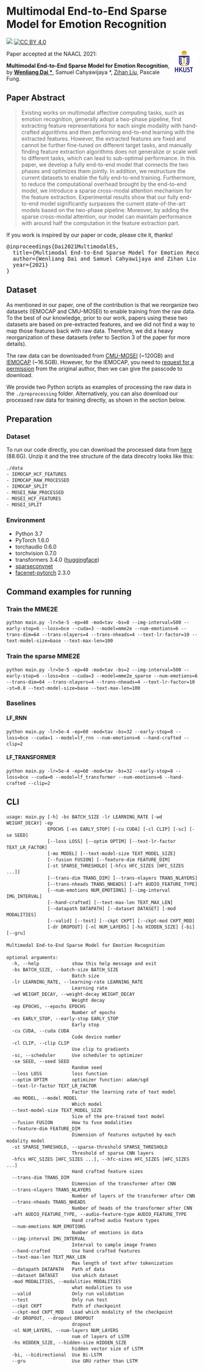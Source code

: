 # Multimodal End-to-End Sparse Model for Emotion Recognition

[![](https://img.shields.io/badge/python-3.6+-blue.svg)](https://www.python.org/downloads/) [![CC BY 4.0][cc-by-shield]][cc-by]


<img align="right" src="img/HKUST.jpg" width="15%"/>

[cc-by]: http://creativecommons.org/licenses/by/4.0/
[cc-by-shield]: https://img.shields.io/badge/License-CC%20BY%204.0-lightgrey.svg

Paper accepted at the NAACL 2021:

**Multimodal End-to-End Sparse Model for Emotion Recognition**, by **[Wenliang Dai *](https://wenliangdai.github.io/)**, Samuel Cahyawijaya *, [Zihan Liu](https://zliucr.github.io/), Pascale Fung.

## Paper Abstract

> Existing works on multimodal affective computing tasks, such as emotion recognition, generally adopt a two-phase pipeline, first extracting feature representations for each single modality with hand-crafted algorithms and then performing end-to-end learning with the extracted features. However, the extracted features are fixed and cannot be further fine-tuned on different target tasks, and manually finding feature extraction algorithms does not generalize or scale well to different tasks, which can lead to sub-optimal performance. In this paper, we develop a fully end-to-end model that connects the two phases and optimizes them jointly. In addition, we restructure the current datasets to enable the fully end-to-end training. Furthermore, to reduce the computational overhead brought by the end-to-end model, we introduce a sparse cross-modal attention mechanism for the feature extraction. Experimental results show that our fully end-to-end model significantly surpasses the current state-of-the-art models based on the two-phase pipeline. Moreover, by adding the sparse cross-modal attention, our model can maintain performance with around half the computation in the feature extraction part.

If you work is inspired by our paper or code, please cite it, thanks!

<pre>
@inproceedings{Dai2021MultimodalES,
  title={Multimodal End-to-End Sparse Model for Emotion Recognition},
  author={Wenliang Dai and Samuel Cahyawijaya and Zihan Liu and Pascale Fung},
  year={2021}
}
</pre>

## Dataset

As mentioned in our paper, one of the contribution is that we reorganize two datasets (IEMOCAP and CMU-MOSEI) to enable training from the raw data. To the best of our knowledge, prior to our work, papers using these two datasets are based on pre-extracted features, and we did not find a way to map those features back with raw data. Therefore, we did a heavy reorganization of these datasets (refer to Section 3 of the paper for more details).

The raw data can be downloaded from [CMU-MOSEI](http://immortal.multicomp.cs.cmu.edu/raw_datasets/CMU_MOSEI.zip) (~120GB) and [IEMOCAP](https://hkustconnect-my.sharepoint.com/:u:/g/personal/wdaiai_connect_ust_hk/EdZoawxqQ01Ej38NpflFZPEB4zYR9RxIPcaAPcFU77qFgQ?e=7efIl0) (~16.5GB). However, for the IEMOCAP, you need to [request for a permission](https://sail.usc.edu/iemocap/iemocap_release.htm) from the original author, then we can give the passcode to download.

We provide two Python scripts as examples of processing the raw data in the `./preprocessing` folder. Alternatively, you can also download our processed raw data for training directly, as shown in the section below.

## Preparation

### Dataset

To run our code directly, you can download the processed data from [here](https://hkustconnect-my.sharepoint.com/:u:/g/personal/wdaiai_connect_ust_hk/EbEzVnCduqVNuT_LvuRApVQBagraPx7nGqIEHgdnGPjN7g?e=zeMtct) (88.6G). Unzip it and the tree structure of the data direcotry looks like this:

```
./data
- IEMOCAP_HCF_FEATURES
- IEMOCAP_RAW_PROCESSED
- IEMOCAP_SPLIT
- MOSEI_RAW_PROCESSED
- MOSEI_HCF_FEATURES
- MOSEI_SPLIT
```

### Environment

* Python 3.7
* PyTorch 1.6.0
* torchaudio 0.6.0
* torchvision 0.7.0
* transformers 3.4.0 ([huggingface](https://huggingface.co/transformers/))
* [sparseconvnet](https://github.com/facebookresearch/SparseConvNet)
* [facenet-pytorch](https://github.com/timesler/facenet-pytorch) 2.3.0

## Command examples for running

### Train the MME2E

```console
python main.py -lr=5e-5 -ep=40 -mod=tav -bs=8 --img-interval=500 --early-stop=6 --loss=bce --cuda=3 --model=mme2e --num-emotions=6 --trans-dim=64 --trans-nlayers=4 --trans-nheads=4 --text-lr-factor=10 --text-model-size=base --text-max-len=100
```

### Train the sparse MME2E

```console
python main.py -lr=5e-5 -ep=40 -mod=tav -bs=2 --img-interval=500 --early-stop=6 --loss=bce --cuda=3 --model=mme2e_sparse --num-emotions=6 --trans-dim=64 --trans-nlayers=4 --trans-nheads=4 --text-lr-factor=10 -st=0.8 --text-model-size=base --text-max-len=100
```

### Baselines

#### LF_RNN

```console
python main.py -lr=5e-4 -ep=60 -mod=tav -bs=32 --early-stop=8 --loss=bce --cuda=1 --model=lf_rnn --num-emotions=6 --hand-crafted --clip=2
```

#### LF_TRANSFORMER

```console
python main.py -lr=5e-4 -ep=60 -mod=tav -bs=32 --early-stop=8 --loss=bce --cuda=0 --model=lf_transformer --num-emotions=6 --hand-crafted --clip=2
```

## CLI

```
usage: main.py [-h] -bs BATCH_SIZE -lr LEARNING_RATE [-wd WEIGHT_DECAY] -ep
               EPOCHS [-es EARLY_STOP] [-cu CUDA] [-cl CLIP] [-sc] [-se SEED]
               [--loss LOSS] [--optim OPTIM] [--text-lr-factor TEXT_LR_FACTOR]
               [-mo MODEL] [--text-model-size TEXT_MODEL_SIZE]
               [--fusion FUSION] [--feature-dim FEATURE_DIM]
               [-st SPARSE_THRESHOLD] [-hfcs HFC_SIZES [HFC_SIZES ...]]
               [--trans-dim TRANS_DIM] [--trans-nlayers TRANS_NLAYERS]
               [--trans-nheads TRANS_NHEADS] [-aft AUDIO_FEATURE_TYPE]
               [--num-emotions NUM_EMOTIONS] [--img-interval IMG_INTERVAL]
               [--hand-crafted] [--text-max-len TEXT_MAX_LEN]
               [--datapath DATAPATH] [--dataset DATASET] [-mod MODALITIES]
               [--valid] [--test] [--ckpt CKPT] [--ckpt-mod CKPT_MOD]
               [-dr DROPOUT] [-nl NUM_LAYERS] [-hs HIDDEN_SIZE] [-bi] [--gru]

Multimodal End-to-End Sparse Model for Emotion Recognition

optional arguments:
  -h, --help            show this help message and exit
  -bs BATCH_SIZE, --batch-size BATCH_SIZE
                        Batch size
  -lr LEARNING_RATE, --learning-rate LEARNING_RATE
                        Learning rate
  -wd WEIGHT_DECAY, --weight-decay WEIGHT_DECAY
                        Weight decay
  -ep EPOCHS, --epochs EPOCHS
                        Number of epochs
  -es EARLY_STOP, --early-stop EARLY_STOP
                        Early stop
  -cu CUDA, --cuda CUDA
                        Cude device number
  -cl CLIP, --clip CLIP
                        Use clip to gradients
  -sc, --scheduler      Use scheduler to optimizer
  -se SEED, --seed SEED
                        Random seed
  --loss LOSS           loss function
  --optim OPTIM         optimizer function: adam/sgd
  --text-lr-factor TEXT_LR_FACTOR
                        Factor the learning rate of text model
  -mo MODEL, --model MODEL
                        Which model
  --text-model-size TEXT_MODEL_SIZE
                        Size of the pre-trained text model
  --fusion FUSION       How to fuse modalities
  --feature-dim FEATURE_DIM
                        Dimension of features outputed by each modality model
  -st SPARSE_THRESHOLD, --sparse-threshold SPARSE_THRESHOLD
                        Threshold of sparse CNN layers
  -hfcs HFC_SIZES [HFC_SIZES ...], --hfc-sizes HFC_SIZES [HFC_SIZES ...]
                        Hand crafted feature sizes
  --trans-dim TRANS_DIM
                        Dimension of the transformer after CNN
  --trans-nlayers TRANS_NLAYERS
                        Number of layers of the transformer after CNN
  --trans-nheads TRANS_NHEADS
                        Number of heads of the transformer after CNN
  -aft AUDIO_FEATURE_TYPE, --audio-feature-type AUDIO_FEATURE_TYPE
                        Hand crafted audio feature types
  --num-emotions NUM_EMOTIONS
                        Number of emotions in data
  --img-interval IMG_INTERVAL
                        Interval to sample image frames
  --hand-crafted        Use hand crafted features
  --text-max-len TEXT_MAX_LEN
                        Max length of text after tokenization
  --datapath DATAPATH   Path of data
  --dataset DATASET     Use which dataset
  -mod MODALITIES, --modalities MODALITIES
                        what modalities to use
  --valid               Only run validation
  --test                Only run test
  --ckpt CKPT           Path of checkpoint
  --ckpt-mod CKPT_MOD   Load which modality of the checkpoint
  -dr DROPOUT, --dropout DROPOUT
                        dropout
  -nl NUM_LAYERS, --num-layers NUM_LAYERS
                        num of layers of LSTM
  -hs HIDDEN_SIZE, --hidden-size HIDDEN_SIZE
                        hidden vector size of LSTM
  -bi, --bidirectional  Use Bi-LSTM
  --gru                 Use GRU rather than LSTM
```
